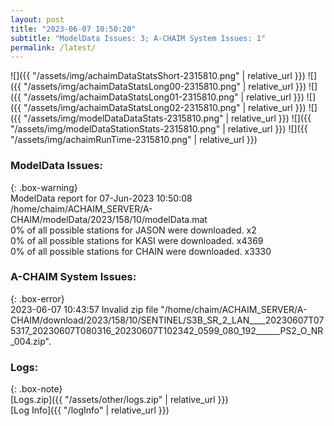 ```yaml
---
layout: post
title: "2023-06-07 10:50:20"
subtitle: "ModelData Issues: 3; A-CHAIM System Issues: 1"
permalink: /latest/
---
```


![]({{ "/assets/img/achaimDataStatsShort-2315810.png" | relative_url }})
![]({{ "/assets/img/achaimDataStatsLong00-2315810.png" | relative_url }})
![]({{ "/assets/img/achaimDataStatsLong01-2315810.png" | relative_url }})
![]({{ "/assets/img/achaimDataStatsLong02-2315810.png" | relative_url }})
![]({{ "/assets/img/modelDataDataStats-2315810.png" | relative_url }})
![]({{ "/assets/img/modelDataStationStats-2315810.png" | relative_url }})
![]({{ "/assets/img/achaimRunTime-2315810.png" | relative_url }})


### ModelData Issues:  
  
{: .box-warning}  
 ModelData report for 07-Jun-2023 10:50:08   
 /home/chaim/ACHAIM_SERVER/A-CHAIM/modelData/2023/158/10/modelData.mat   
 0% of all possible stations for JASON were downloaded. x2   
 0% of all possible stations for KASI were downloaded. x4369   
 0% of all possible stations for CHAIN were downloaded. x3330   
  
### A-CHAIM System Issues:  
  
{: .box-error}  
2023-06-07 10:43:57 Invalid zip file "/home/chaim/ACHAIM_SERVER/A-CHAIM/download/2023/158/10/SENTINEL/S3B_SR_2_LAN____20230607T075317_20230607T080316_20230607T102342_0599_080_192______PS2_O_NR_004.zip".  

### Logs:  
  
{: .box-note}  
[Logs.zip]({{ "/assets/other/logs.zip" | relative_url }})  
[Log Info]({{ "/logInfo" | relative_url }})  
